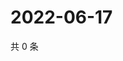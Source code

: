 # 2022-06-17

共 0 条

<!-- BEGIN WEIBO -->
<!-- 最后更新时间 Fri Jun 17 2022 04:16:47 GMT+0800 (China Standard Time) -->

<!-- END WEIBO -->
